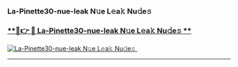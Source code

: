 ### La-Pinette30-nue-leak N𝚞e L𝚎a𝚔 Nu𝚍e𝚜   

### [ **🔗👉 🔴 La-Pinette30-nue-leak N𝚞e L𝚎a𝚔 Nu𝚍e𝚜 **](https://taap.it/xNRuk4)  

[![La-Pinette30-nue-leak N𝚞e L𝚎a𝚔 Nu𝚍e𝚜 ](https://i.imgur.com/0qMVB7G.gif)](https://taap.it/xNRuk4)  

___  
